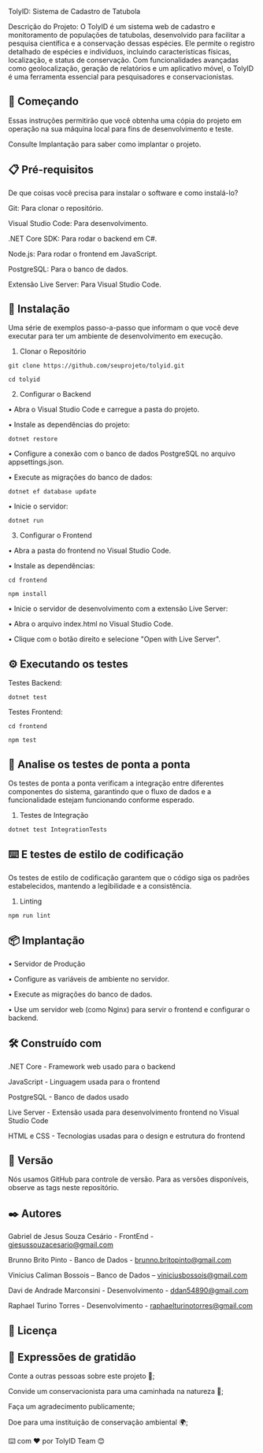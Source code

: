 TolyID: Sistema de Cadastro de Tatubola

Descrição do Projeto:
O TolyID é um sistema web de cadastro e monitoramento de populações de tatubolas, desenvolvido para facilitar a pesquisa científica e a conservação dessas espécies. Ele permite o registro detalhado de espécies e indivíduos, incluindo características físicas, localização, e status de conservação. Com funcionalidades avançadas como geolocalização, geração de relatórios e um aplicativo móvel, o TolyID é uma ferramenta essencial para pesquisadores e conservacionistas.

🚀 Começando
-

Essas instruções permitirão que você obtenha uma cópia do projeto em operação na sua máquina local para fins de desenvolvimento e teste.

Consulte Implantação para saber como implantar o projeto.

📋 Pré-requisitos
-

De que coisas você precisa para instalar o software e como instalá-lo?

Git: Para clonar o repositório.

Visual Studio Code: Para desenvolvimento.

.NET Core SDK: Para rodar o backend em C#.

Node.js: Para rodar o frontend em JavaScript.

PostgreSQL: Para o banco de dados.

Extensão Live Server: Para Visual Studio Code.

🔧 Instalação
-

Uma série de exemplos passo-a-passo que informam o que você deve executar para ter um ambiente de desenvolvimento em execução.

1. Clonar o Repositório

```
git clone https://github.com/seuprojeto/tolyid.git

cd tolyid
```

2. Configurar o Backend

• Abra o Visual Studio Code e carregue a pasta do projeto.

• Instale as dependências do projeto:

```
dotnet restore
```

• Configure a conexão com o banco de dados PostgreSQL no arquivo appsettings.json.

• Execute as migrações do banco de dados:

```
dotnet ef database update
```

• Inicie o servidor:

```
dotnet run
```

3. Configurar o Frontend

• Abra a pasta do frontend no Visual Studio Code.

• Instale as dependências:

```
cd frontend

npm install
```

• Inicie o servidor de desenvolvimento com a extensão Live Server:

• Abra o arquivo index.html no Visual Studio Code.

• Clique com o botão direito e selecione "Open with Live Server".

⚙️ Executando os testes
-

Testes Backend:

```
dotnet test
```

Testes Frontend:

```
cd frontend

npm test
```

🔩 Analise os testes de ponta a ponta
-


Os testes de ponta a ponta verificam a integração entre diferentes componentes do sistema, garantindo que o fluxo de dados e a funcionalidade estejam funcionando conforme esperado.


1. Testes de Integração

```
dotnet test IntegrationTests
```

⌨️ E testes de estilo de codificação
-

Os testes de estilo de codificação garantem que o código siga os padrões estabelecidos, mantendo a legibilidade e a consistência.

1. Linting

```
npm run lint
```

📦 Implantação
-

• Servidor de Produção

  • Configure as variáveis de ambiente no servidor.

  • Execute as migrações do banco de dados.

  • Use um servidor web (como Nginx) para servir o frontend e configurar o backend.

🛠️ Construído com
-

.NET Core - Framework web usado para o backend

JavaScript - Linguagem usada para o frontend

PostgreSQL - Banco de dados usado

Live Server - Extensão usada para desenvolvimento frontend no Visual Studio Code

HTML e CSS - Tecnologias usadas para o design e estrutura do frontend


📌 Versão
-

Nós usamos GitHub para controle de versão. Para as versões disponíveis, observe as tags neste repositório.

✒️ Autores
-

Gabriel de Jesus Souza Cesário - FrontEnd - gjesussouzacesario@gmail.com

Brunno Brito Pinto -  Banco de Dados - brunno.britopinto@gmail.com 

Vinicius Caliman Bossois  – Banco de Dados – viniciusbossois@gmail.com

Davi de Andrade Marconsini - Desenvolvimento - ddan54890@gmail.com 

Raphael Turino Torres - Desenvolvimento - raphaelturinotorres@gmail.com 


📄 Licença
-

🎁 Expressões de gratidão
-

Conte a outras pessoas sobre este projeto 📢;

Convide um conservacionista para uma caminhada na natureza 🌳;

Faça um agradecimento publicamente;

Doe para uma instituição de conservação ambiental 🌍;


⌨️ com ❤️ por TolyID Team 😊
